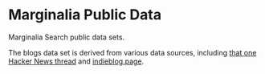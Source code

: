 # Marginalia Public Data

Marginalia Search public data sets.  

The blogs data set is derived from various data sources, including [that one Hacker News thread](https://news.ycombinator.com/item?id=36575081) and [indieblog.page](https://indieblog.page/).
